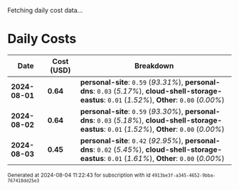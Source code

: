 Fetching daily cost data...
# Daily Costs

| Date | Cost (USD) | Breakdown |
|------|----------------|-----------|
| **2024-08-01** | **0.64** | **personal-site**: `0.59` (_93.31%_), **personal-dns**: `0.03` (_5.17%_), **cloud-shell-storage-eastus**: `0.01` (_1.52%_), **Other**: `0.00` (_0.00%_) |
| **2024-08-02** | **0.64** | **personal-site**: `0.59` (_93.30%_), **personal-dns**: `0.03` (_5.18%_), **cloud-shell-storage-eastus**: `0.01` (_1.52%_), **Other**: `0.00` (_0.00%_) |
| **2024-08-03** | **0.45** | **personal-site**: `0.42` (_92.95%_), **personal-dns**: `0.02` (_5.45%_), **cloud-shell-storage-eastus**: `0.01` (_1.61%_), **Other**: `0.00` (_0.00%_) |


<sup>Generated at 2024-08-04 11:22:43 for subscription with id `4913be3f-a345-4652-9bba-767418dd25e3`</sup>

